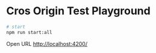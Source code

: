 # Cros Origin Test Playground

```sh
# start
npm run start:all
```

Open URL [http://localhost:4200/](http://localhost:4200/)
